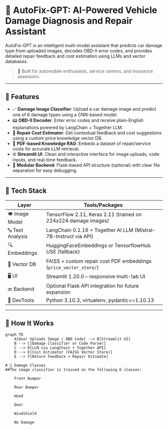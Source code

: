 # 🚗 AutoFix-GPT: AI-Powered Vehicle Damage Diagnosis and Repair Assistant

AutoFix-GPT is an intelligent multi-modal assistant that predicts car damage type from uploaded images, decodes OBD-II error codes, and provides detailed repair feedback and cost estimation using LLMs and vector databases.

> 🔧 Built for automobile enthusiasts, service centers, and insurance assessors.

---

## 🧠 Features

- ✅ **Damage Image Classifier**: Upload a car damage image and predict one of 6 damage types using a CNN-based model.
- 📟 **OBD-II Decoder**: Enter error codes and receive plain-English explanations powered by LangChain + Together LLM.
- 💸 **Repair Cost Estimator**: Get contextual feedback and cost suggestions using a custom price knowledge vector DB.
- 🧾 **PDF-based Knowledge RAG**: Embeds a dataset of repair/service costs for accurate LLM retrieval.
- 🌐 **Streamlit UI**: Clean and interactive interface for image uploads, code inputs, and real-time feedback.
- 🧰 **Modular Backend**: Flask-based API structure (optional) with clear file separation for easy debugging.

---

## 🧱 Tech Stack

| Layer            | Tools/Packages                                                                 |
|------------------|---------------------------------------------------------------------------------|
| 👁️ Image Model   | TensorFlow 2.11, Keras 2.11 (trained on 224x224 damage images)                  |
| 🔤 Text Analysis | LangChain 0.1.16 + Together AI LLM (Mistral-7B-Instruct via API)                |
| 🔍 Embeddings    | HuggingFaceEmbeddings or TensorflowHub USE (fallback)                          |
| 🧠 Vector DB     | FAISS + custom repair cost PDF embeddings (`price_vector_store/`)              |
| 🖥️ UI            | Streamlit 1.20.0 – responsive multi-tab UI                                     |
| 🔙 Backend       | Optional Flask API integration for future expansion                            |
| 🧪 DevTools      | Python 3.10.3, virtualenv, pydantic==1.10.13                                    |

---

## 🚀 How It Works

```mermaid
graph TD
    A[User Uploads Image / OBD Code] --> B[Streamlit UI]
    B --> C[Damage Classifier or Code Parser]
    C --> D[LLM via LangChain + Together API]
    D --> E[Cost Estimator (FAISS Vector Store)]
    E --> F[Return Feedback + Repair Estimate]

# 📸 Damage Classes
##The image classifier is trained on the following 6 classes:

    Front Bumper

    Rear Bumper

    Hood

    Door

    Windshield

    No Damage

